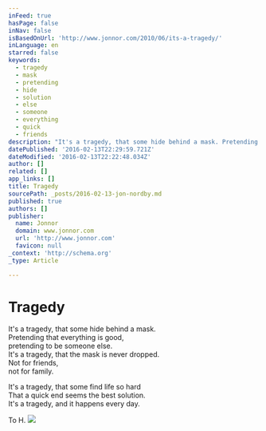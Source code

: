 ```yaml
---
inFeed: true
hasPage: false
inNav: false
isBasedOnUrl: 'http://www.jonnor.com/2010/06/its-a-tragedy/'
inLanguage: en
starred: false
keywords:
  - tragedy
  - mask
  - pretending
  - hide
  - solution
  - else
  - someone
  - everything
  - quick
  - friends
description: "It's a tragedy, that some hide behind a mask. Pretending that everything is good, pretending to be someone else. It's a tragedy, that the mask is never dropped. Not for friends, not for family. It's a tragedy, that some find life so hard That a quick end seems the best solution."
datePublished: '2016-02-13T22:29:59.721Z'
dateModified: '2016-02-13T22:22:48.034Z'
author: []
related: []
app_links: []
title: Tragedy
sourcePath: _posts/2016-02-13-jon-nordby.md
published: true
authors: []
publisher:
  name: Jonnor
  domain: www.jonnor.com
  url: 'http://www.jonnor.com'
  favicon: null
_context: 'http://schema.org'
_type: Article

---
```

# Tragedy

It's a tragedy, that some hide behind a mask.  
Pretending that everything is good,  
pretending to be someone else.  
It's a tragedy, that the mask is never dropped.  
Not for friends,  
not for family.

It's a tragedy, that some find life so hard  
That a quick end seems the best solution.  
It's a tragedy, and it happens every day.

To H.
[![](http://www.jonnor.com/wp/wp-content/plugins/flattr/img/flattr-badge-large.png)][0]

[0]: http://www.jonnor.com/wp/?flattrss_redirect&id=168&md5=231cb41277028586c09c4d5fd2009647